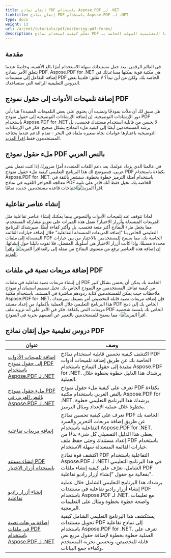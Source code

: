 ```yaml
---
title: إتقان نماذج PDF باستخدام Aspose.PDF لـ .NET
linktitle: إتقان نماذج PDF باستخدام Aspose.PDF لـ .NET
type: docs
weight: 13
url: /ar/net/tutorials/pdf/mastering-pdf-forms/
description: تعلّم كيفية استخدام نماذج PDF من خلال دروسنا التعليمية السهلة الخاصة بـ Aspose.PDF for .NET. تعلّم كيفية إضافة تلميحات الأدوات وملء الحقول وإنشاء مكونات تفاعلية.
---
```

## مقدمة

في العالم الرقمي، يعد جعل مستنداتك سهلة الاستخدام أمرًا بالغ الأهمية، وخاصةً عندما يتعلق الأمر بنماذج PDF. Aspose.PDF for .NET هي مكتبة قوية يمكنها مساعدتك في إضافة التفاعل إلى مستندات PDF الخاصة بك. ولكن من أين تبدأ؟ لا تقلق؛ فلدينا بعض الدروس التعليمية الرائعة التي ستساعدك.

## إضافة تلميحات الأدوات إلى حقول نموذج PDF

 هل سبق لك أن ملأت نموذجًا وتمنيت أن يحتوي على بعض التلميحات المفيدة؟ هنا يأتي دور الإرشادات التوضيحية. إن إضافة الإرشادات التوضيحية إلى حقول نموذج PDF باستخدام Aspose.PDF for .NET لا يحسن من قابلية استخدام مستندك فحسب، بل يرشد المستخدمين أيضًا إلى كيفية ملء النماذج بشكل صحيح. فكر في الإرشادات التوضيحية باعتبارها عوامات نجاة صغيرة ملقاة في البحر - تقدم الدعم عندما يحتاجه المستخدمون فقط.[اقرأ المزيد](./adding-tooltips-to-pdf-form-fields/).

## ملء حقول نموذج PDF بالنص العربي

في عالمنا الذي يزداد عولمةً، يعد دعم اللغات المتعددة أمرًا ضروريًا. إذا كنت تعمل بنص عربي، فسيوضح لك هذا البرنامج التعليمي كيفية ملء حقول نموذج PDF بكفاءة باستخدام Aspose.PDF for .NET. باستخدام أمثلة الترميز خطوة بخطوة، ستشعر بالثقة في معالجة الحواجز اللغوية في نماذج PDF الخاصة بك. تخيل فقط أنك قادر على تلبية احتياجات قاعدة مستخدمين جديدة تمامًا![اقرأ المزيد](./fill-pdf-form-fields-with-arabic-text/).

## إنشاء عناصر تفاعلية

 لماذا تتوقف عند تلميحات الأدوات والنصوص بينما يمكنك إنشاء عناصر تفاعلية مثل المربعات المنسدلة وأزرار الاختيار؟ تعمل هذه الميزات على تعزيز مشاركة المستخدم، مما يجعل ملء النماذج أكثر متعة فحسب، بل وأكثر كفاءة أيضًا. سيرشدك البرنامج التعليمي الخاص بنا "إضافة المربعات المنسدلة التفاعلية" خلال إضافة خيارات القائمة المنسدلة إلى ملفات PDF الخاصة بك، مما يسمح للمستخدمين بالاختيار من بين خيارات محددة مسبقًا. وإذا كانت أزرار الاختيار هي أسلوبك المفضل، فلا تفوت دليلنا حول إنشائها. إن إضافة هذه العناصر ترفع من مستوى النماذج من مملة إلى رائعة![اقرأ المزيد](./add-interactive-combo-boxes/) و[اقرأ المزيد](./create-interactive-radio-buttons/).


## إضافة مربعات نصية في ملفات PDF

إن إنشاء مربعات نصية تفاعلية في ملفات PDF الخاصة بك يمكن أن يحسن بشكل كبير من كيفية تفاعل المستخدمين مع النموذج الخاص بك. تخيل تصميم استبيان أو نموذج ملاحظات حيث يمكن للمستخدمين كتابة ردودهم مباشرة في المستند. باستخدام مكتبة Aspose.PDF for .NET، فإن إضافة مربعات نصية قابلة للتخصيص أمر بسيط. سيرشدك هذا البرنامج التعليمي خلال العملية بأكملها، من إعداد مستند PDF الخاص بك إلى دمج مربعات النص بكفاءة. فكر في الأمر على أنه تزويد ملف PDF الخاص بك بلمسة شخصية - مما يسمح للمستخدمين بالتعبير عن أنفسهم بحرية في النموذج![اقرأ المزيد](./adding-text-boxes/).

## دروس تعليمية حول إتقان نماذج PDF
| عنوان | وصف |
| --- | --- | 
| [إضافة تلميحات الأدوات إلى حقول نموذج PDF باستخدام Aspose.PDF لـ .NET](./adding-tooltips-to-pdf-form-fields/) | اكتشف كيفية تحسين قابلية استخدام نماذج PDF الخاصة بك عن طريق إضافة تلميحات أدوات مفيدة إلى حقول النماذج باستخدام Aspose.PDF for .NET. يرشدك هذا الدليل خطوة بخطوة خلال العملية. |  
| [ملء حقول نموذج PDF بالنص العربي في Aspose.PDF لـ .NET](./fill-pdf-form-fields-with-arabic-text/) | تعرف على كيفية ملء حقول نموذج PDF بكفاءة بالنص العربي باستخدام مكتبة Aspose.PDF for .NET. يرشدك هذا البرنامج التعليمي خطوة بخطوة خلال عملية الإعداد ومثال الترميز. |  
| [إضافة مربعات تفاعلية](./add-interactive-combo-boxes/) | تعرف على كيفية تحسين نماذج PDF الخاصة بك عن طريق إضافة مربعات التحرير والسرد التفاعلية باستخدام Aspose.PDF for .NET. يغطي هذا الدليل التفصيلي كل شيء بدءًا من إعداد مستندك وحتى حفظ ملف PDF باستخدام خيارات القائمة المنسدلة سهلة الاستخدام. |  
| [إنشاء مستند PDF باستخدام أزرار الاختيار](./creating-pdf-document-with-radio-buttons/) | اكتشف قوة نماذج PDF التفاعلية باستخدام Aspose.PDF لـ .NET! في هذا البرنامج التعليمي الشامل، تعرّف على كيفية إنشاء ملفات PDF بفعالية مع حقول "إنشاء أزرار راديو تفاعلية". |  
| [إنشاء أزرار راديو تفاعلية](./create-interactive-radio-buttons/) | يرشدك هذا البرنامج التعليمي الشامل خلال عملية إنشاء أزرار راديو تفاعلية في مستندات PDF باستخدام Aspose.PDF لـ .NET. مع تعليمات واضحة خطوة بخطوة ومثال على التعليمات البرمجية. |  
| [إضافة مربعات نصية في ملفات PDF باستخدام Aspose.PDF لـ .NET](./adding-text-boxes/) | يستكشف هذا البرنامج التعليمي الشامل كيفية تحويل مستندات PDF إلى نماذج تفاعلية باستخدام Aspose.PDF for .NET. تعرف على العملية خطوة بخطوة لإضافة حقول مربع نص قابلة للتخصيص، وتحسين تجربة المستخدم وكفاءة جمع البيانات. |  
